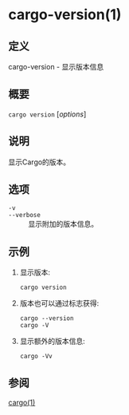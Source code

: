 # cargo-version(1)

## 定义

cargo-version - 显示版本信息

## 概要

`cargo version` [_options_]

## 说明

显示Cargo的版本。

## 选项

<dl>

<dt class="option-term" id="option-cargo-version--v"><a class="option-anchor" href="#option-cargo-version--v"></a><code>-v</code></dt>
<dt class="option-term" id="option-cargo-version---verbose"><a class="option-anchor" href="#option-cargo-version---verbose"></a><code>--verbose</code></dt>
<dd class="option-desc">显示附加的版本信息。</dd>


</dl>

## 示例

1. 显示版本:

       cargo version

2. 版本也可以通过标志获得:

       cargo --version
       cargo -V

3. 显示额外的版本信息:

       cargo -Vv

## 参阅
[cargo(1)](cargo.html)
